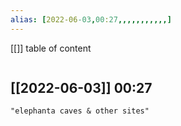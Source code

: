 ```yaml
---
alias: [2022-06-03,00:27,,,,,,,,,,,]
---
```

[[]]
table of content
```toc
```

[[2022-06-03]] 00:27
- 
```query
"elephanta caves & other sites"
```